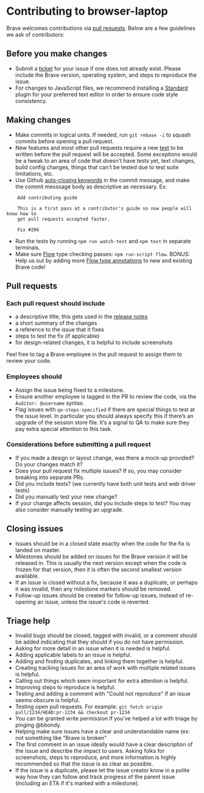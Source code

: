 # Contributing to browser-laptop

Brave welcomes contributions via [pull requests](https://github.com/brave/browser-laptop/pulls). Below are a few guidelines we ask of contributors:

## Before you make changes

* Submit a [ticket](https://github.com/brave/browser-laptop/issues) for your issue if one does not already exist. Please include the Brave version, operating system, and steps to reproduce the issue.
* For changes to JavaScript files, we recommend installing a [Standard](http://standardjs.com/) plugin for your preferred text editor in order to ensure code style consistency.

## Making changes

* Make commits in logical units. If needed, run `git rebase -i` to squash commits before opening a pull request.
* New features and most other pull requests require a new [test](https://github.com/brave/browser-laptop/blob/master/docs/tests.md) to be written before the pull request will be accepted.  Some exceptions would be a tweak to an area of code that doesn't have tests yet, text changes, build config changes, things that can't be tested due to test suite limitations, etc.
* Use Github [auto-closing keywords](https://help.github.com/articles/closing-issues-via-commit-messages/) in the commit message, and make the commit messsage body as descriptive as necessary. Ex:

````
    Add contributing guide

    This is a first pass at a contributor's guide so now people will know how to
    get pull requests accepted faster.

    Fix #206
````

* Run the tests by running `npm run watch-test` and `npm test` in separate terminals.
* Make sure [Flow](http://flowtype.org/) type checking passes: `npm run-script flow`. BONUS: Help us out by adding more [Flow type annotations](http://flowtype.org/blog/2015/02/20/Flow-Comments.html) to new and existing Brave code!

## Pull requests

### Each pull request should include

* a descriptive title; this gets used in the [release notes](https://github.com/brave/browser-laptop/releases/tag/0.11.6dev)
* a short summary of the changes
* a reference to the issue that it fixes
* steps to test the fix (if applicable)
* for design-related changes, it is helpful to include screenshots

Feel free to tag a Brave employee in the pull request to assign them to review your code.

### Employees should

* Assign the issue being fixed to a milestone.
* Ensure another employee is tagged in the PR to review the code, via the `Auditor: @username` syntax.
* Flag issues with `qa-steps-specified` if there are special things to test at the issue level. In particular you should always specify this if there’s an upgrade of the session store file.  It’s a signal to QA to make sure they pay extra special attention to this task.

### Considerations before submitting a pull request

* If you made a design or layout change, was there a mock-up provided? Do your changes match it?
* Does your pull request fix multiple issues? If so, you may consider breaking into separate PRs.
* Did you include tests? (we currently have both unit tests and web driver tests)
* Did you manually test your new change?
* If your change affects session, did you include steps to test? You may also consider manually testing an upgrade.

## Closing issues

* Issues should be in a closed state exactly when the code for the fix is landed on master.
* Milestones should be added on issues for the Brave version it will be released in. This is usually the next version except when the code is frozen for that version, then it is often the second smallest version available.
* If an issue is closed without a fix, because it was a duplicate, or perhaps it was invalid, then any milestone markers should be removed.
* Follow-up issues should be created for follow-up issues, instead of re-opening an issue, unless the issue's code is reverted.

## Triage help

* Invalid bugs should be closed, tagged with invalid, or a comment should be added indicating that they should if you do not have permission.
* Asking for more detail in an issue when it is needed is helpful.
* Adding applicable labels to an issue is helpful.
* Adding and finding duplicates, and linking them together is helpful.
* Creating tracking issues for an area of work with multiple related issues is helpful.
* Calling out things which seem important for extra attention is helpful.
* Improving steps to reproduce is helpful.
* Testing and adding a comment with "Could not reproduce" if an issue seems obscure is helpful.
* Testing open pull requests. For example: `git fetch origin pull/1234/HEAD:pr-1234 && checkout pr-1234`
* You can be granted write permission if you've helped a lot with triage by pinging @bbondy.
* Helping make sure issues have a clear and understandable name (ex: not something like "Brave is broken"
* The first comment in an issue ideally would have a clear description of the issue and describe the impact to users. Asking folks for screenshots, steps to reproduce, and more information is highly recommended so that the issue is as clear as possible.
* If the issue is a duplicate, please let the issue creator know in a polite way how they can follow and track progress of the parent issue (including an ETA if it's marked with a milestone).

